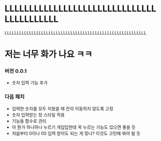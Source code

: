 # LLLLLLLLLLLLLLLLLLLLLLLLLLLLLLLLLLLLLLLLLL
LLLLLLLLLLLLLLLLLLLLLLLLLLLLLLLLLLLLLLLLLLLLLLLLLLLLLLLLLL
# 저는 너무 화가 나요 ㅋㅋ


### 버전 0.0.1
- 숫자 입력 기능 추가

### 다음 패치
- 입력한 숫자를 모두 지웠을 때 칸이 이동하지 않도록 고정
- 숫자 입력받는 창 스타일 적용
- 기능들 함수로 관리
- 아 뭔가 하나하나 누르기 개답답한데 꾹 누르는 기능도 있으면 좋을 듯
- 처음부터 0이나 00 입력 받아도 되는 게 맞나? 이것도 고민해 봐야 될 듯
